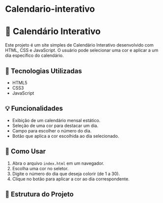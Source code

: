 # Calendario-interativo
 
# 📅 Calendário Interativo

Este projeto é um site simples de Calendário Interativo desenvolvido com HTML, CSS e JavaScript. O usuário pode selecionar uma cor e aplicar a um dia específico do calendário.

## 🔧 Tecnologias Utilizadas

- HTML5
- CSS3
- JavaScript

## 💡 Funcionalidades

- Exibição de um calendário mensal estático.
- Seleção de uma cor para destacar um dia.
- Campo para escolher o número do dia.
- Botão que aplica a cor escolhida ao dia selecionado.

## 🚀 Como Usar

1. Abra o arquivo `index.html` em um navegador.
2. Escolha uma cor no seletor.
3. Digite o número do dia que deseja colorir (de 1 a 30).
4. Clique no botão para aplicar a cor ao dia correspondente.

## 📁 Estrutura do Projeto

